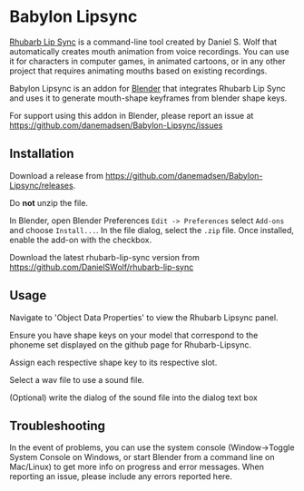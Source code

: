 # Babylon Lipsync

[Rhubarb Lip Sync](https://github.com/DanielSWolf/rhubarb-lip-sync) is a command-line tool created by Daniel S. Wolf that automatically creates mouth animation from voice recordings. You can use it for characters in computer games, in animated cartoons, or in any other project that requires animating mouths based on existing recordings.

Babylon Lipsync is an addon for [Blender](http://blender.org) that integrates Rhubarb Lip Sync and uses it to generate mouth-shape keyframes from blender shape keys.

For support using this addon in Blender, please report an issue at https://github.com/danemadsen/Babylon-Lipsync/issues

## Installation

Download a release from https://github.com/danemadsen/Babylon-Lipsync/releases.

Do **not** unzip the file.

In Blender, open Blender Preferences ``Edit -> Preferences`` select ``Add-ons`` and choose ``Install...``. In the file dialog, select the ``.zip`` file. Once installed, enable the add-on with the checkbox.

Download the latest rhubarb-lip-sync version from https://github.com/DanielSWolf/rhubarb-lip-sync

## Usage

Navigate to 'Object Data Properties' to view the Rhubarb Lipsync panel.

Ensure you have shape keys on your model that correspond to the phoneme set displayed on the github page for Rhubarb-Lipsync.

Assign each respective shape key to its respective slot.

Select a wav file to use a sound file.

(Optional) write the dialog of the sound file into the dialog text box

## Troubleshooting

In the event of problems, you can use the system console (Window->Toggle System Console on Windows, or start Blender from a command line on Mac/Linux) to get more info on progress and error messages. When reporting an issue, please include any errors reported here.
